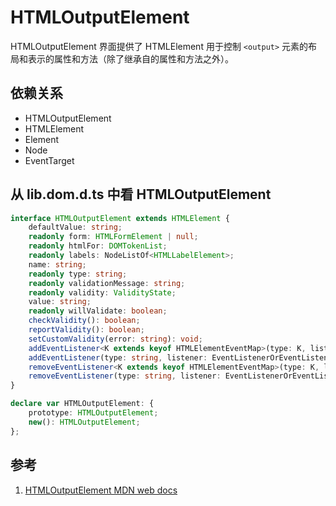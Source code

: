# HTMLOutputElement

HTMLOutputElement 界面提供了 HTMLElement 用于控制 `<output>` 元素的布局和表示的属性和方法（除了继承自的属性和方法之外）。

## 依赖关系

- HTMLOutputElement
- HTMLElement
- Element
- Node
- EventTarget

## 从 lib.dom.d.ts 中看 HTMLOutputElement

```ts
interface HTMLOutputElement extends HTMLElement {
    defaultValue: string;
    readonly form: HTMLFormElement | null;
    readonly htmlFor: DOMTokenList;
    readonly labels: NodeListOf<HTMLLabelElement>;
    name: string;
    readonly type: string;
    readonly validationMessage: string;
    readonly validity: ValidityState;
    value: string;
    readonly willValidate: boolean;
    checkValidity(): boolean;
    reportValidity(): boolean;
    setCustomValidity(error: string): void;
    addEventListener<K extends keyof HTMLElementEventMap>(type: K, listener: (this: HTMLOutputElement, ev: HTMLElementEventMap[K]) => any, options?: boolean | AddEventListenerOptions): void;
    addEventListener(type: string, listener: EventListenerOrEventListenerObject, options?: boolean | AddEventListenerOptions): void;
    removeEventListener<K extends keyof HTMLElementEventMap>(type: K, listener: (this: HTMLOutputElement, ev: HTMLElementEventMap[K]) => any, options?: boolean | EventListenerOptions): void;
    removeEventListener(type: string, listener: EventListenerOrEventListenerObject, options?: boolean | EventListenerOptions): void;
}

declare var HTMLOutputElement: {
    prototype: HTMLOutputElement;
    new(): HTMLOutputElement;
};
```

## 参考

1. [HTMLOutputElement MDN web docs](https://developer.mozilla.org/en-US/docs/Web/API/HTMLOutputElement)